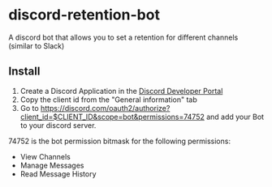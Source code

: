 # discord-retention-bot
A discord bot that allows you to set a retention for different channels (similar to Slack)

## Install
1. Create a Discord Application in the 
   [Discord Developer Portal](https://discord.com/developers/applications)
2. Copy the client id from the "General information" tab
3. Go to <https://discord.com/oauth2/authorize?client_id=$CLIENT_ID&scope=bot&permissions=74752>
   and add your Bot to your discord server.

74752 is the bot permission bitmask for the following permissions:
* View Channels
* Manage Messages
* Read Message History